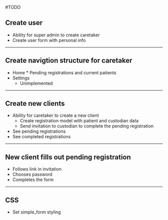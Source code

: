 #TODO


## Create user
  * Ability for super admin to create caretaker
  * Create user form with personal info

***

## Create navigtion structure for caretaker
  *  Home
    * Pending registrations and current patients
  * Settings
    * Unimplemented

***

## Create new clients
 * Ability for caretaker to create a new client
   * Create registration model with patient and custodian data
   * Send invitation to custodian to complete the pending registration
 * See pending registrations
 * See completed registrations

***

## New client fills out pending registration
  * Follows link in invitation
  * Chooses password
  * Completes the form

***

## CSS
  * Set simple_form styling



